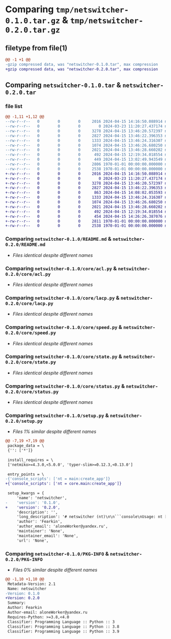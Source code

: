 # Comparing `tmp/netswitcher-0.1.0.tar.gz` & `tmp/netswitcher-0.2.0.tar.gz`

## filetype from file(1)

```diff
@@ -1 +1 @@
-gzip compressed data, was "netswitcher-0.1.0.tar", max compression
+gzip compressed data, was "netswitcher-0.2.0.tar", max compression
```

## Comparing `netswitcher-0.1.0.tar` & `netswitcher-0.2.0.tar`

### file list

```diff
@@ -1,11 +1,12 @@
--rw-r--r--   0        0        0     2016 2024-04-15 14:16:50.088914 netswitcher-0.1.0/README.md
--rw-r--r--   0        0        0        0 2024-03-23 11:20:27.437174 netswitcher-0.1.0/core/__init__.py
--rw-r--r--   0        0        0     3278 2024-04-15 13:46:20.572397 netswitcher-0.1.0/core/acl.py
--rw-r--r--   0        0        0     2827 2024-04-15 13:46:22.396353 netswitcher-0.1.0/core/lacp.py
--rw-r--r--   0        0        0     1333 2024-04-15 13:46:24.316307 netswitcher-0.1.0/core/speed.py
--rw-r--r--   0        0        0     1074 2024-04-15 13:46:26.680250 netswitcher-0.1.0/core/state.py
--rw-r--r--   0        0        0     2021 2024-04-15 13:46:28.660202 netswitcher-0.1.0/core/status.py
--rw-r--r--   0        0        0      492 2024-04-15 12:19:34.018554 netswitcher-0.1.0/core/utils.py
--rw-r--r--   0        0        0      449 2024-04-15 13:02:49.943549 netswitcher-0.1.0/pyproject.toml
--rw-r--r--   0        0        0     2806 1970-01-01 00:00:00.000000 netswitcher-0.1.0/setup.py
--rw-r--r--   0        0        0     2538 1970-01-01 00:00:00.000000 netswitcher-0.1.0/PKG-INFO
+-rw-r--r--   0        0        0     2016 2024-04-15 14:16:50.088914 netswitcher-0.2.0/README.md
+-rw-r--r--   0        0        0        0 2024-03-23 11:20:27.437174 netswitcher-0.2.0/core/__init__.py
+-rw-r--r--   0        0        0     3278 2024-04-15 13:46:20.572397 netswitcher-0.2.0/core/acl.py
+-rw-r--r--   0        0        0     2827 2024-04-15 13:46:22.396353 netswitcher-0.2.0/core/lacp.py
+-rw-r--r--   0        0        0      863 2024-04-15 14:08:02.053593 netswitcher-0.2.0/core/main.py
+-rw-r--r--   0        0        0     1333 2024-04-15 13:46:24.316307 netswitcher-0.2.0/core/speed.py
+-rw-r--r--   0        0        0     1074 2024-04-15 13:46:26.680250 netswitcher-0.2.0/core/state.py
+-rw-r--r--   0        0        0     2021 2024-04-15 13:46:28.660202 netswitcher-0.2.0/core/status.py
+-rw-r--r--   0        0        0      492 2024-04-15 12:19:34.018554 netswitcher-0.2.0/core/utils.py
+-rw-r--r--   0        0        0      454 2024-04-15 14:26:26.387076 netswitcher-0.2.0/pyproject.toml
+-rw-r--r--   0        0        0     2811 1970-01-01 00:00:00.000000 netswitcher-0.2.0/setup.py
+-rw-r--r--   0        0        0     2538 1970-01-01 00:00:00.000000 netswitcher-0.2.0/PKG-INFO
```

### Comparing `netswitcher-0.1.0/README.md` & `netswitcher-0.2.0/README.md`

 * *Files identical despite different names*

### Comparing `netswitcher-0.1.0/core/acl.py` & `netswitcher-0.2.0/core/acl.py`

 * *Files identical despite different names*

### Comparing `netswitcher-0.1.0/core/lacp.py` & `netswitcher-0.2.0/core/lacp.py`

 * *Files identical despite different names*

### Comparing `netswitcher-0.1.0/core/speed.py` & `netswitcher-0.2.0/core/speed.py`

 * *Files identical despite different names*

### Comparing `netswitcher-0.1.0/core/state.py` & `netswitcher-0.2.0/core/state.py`

 * *Files identical despite different names*

### Comparing `netswitcher-0.1.0/core/status.py` & `netswitcher-0.2.0/core/status.py`

 * *Files identical despite different names*

### Comparing `netswitcher-0.1.0/setup.py` & `netswitcher-0.2.0/setup.py`

 * *Files 1% similar despite different names*

```diff
@@ -7,19 +7,19 @@
 package_data = \
 {'': ['*']}
 
 install_requires = \
 ['netmiko>=4.3.0,<5.0.0', 'typer-slim>=0.12.3,<0.13.0']
 
 entry_points = \
-{'console_scripts': ['nt = main:create_app']}
+{'console_scripts': ['nt = core.main:create_app']}
 
 setup_kwargs = {
     'name': 'netswitcher',
-    'version': '0.1.0',
+    'version': '0.2.0',
     'description': '',
     'long_description': '# netswitcher (nt)\n\n```console\nUsage: nt [OPTIONS] COMMAND [ARGS]...\n\nOptions:\n  --install-completion [bash|zsh|fish|powershell|pwsh]\n                                  Install completion for the specified shell.\n  --show-completion [bash|zsh|fish|powershell|pwsh]\n                                  Show completion for the specified shell, to\n                                  copy it or customize the installation.\n  --help                          Show this message and exit.\n\nCommands:\n  acl\n  lacp\n  speed\n  state\n  status\n```\n\n## Installation\n```console\npip install nt\n```\n\nor\n\n```console\ngit clone https://github.com/Fearkin/netswitcher/tree/master\n\npoetry install\n```\n## Usage:\n**`nt acl` [action]** - команда для работы с ACL\n\nName of interface should be ge-(0-9)/(0-9)/(0-9)\n\n- add     *ACL_name* *interface_name* - Adds ACL rule with given name to interface\n\n- create  *name* IP - Creates ACL rule with given name\n\n- delete  *name* IP - Deletes IP from ACL with given name\n\n- find    *name* - Shows ACL with given name\n\n- prune   *name* - Deletes ACL rule with given name\n\n- remove  *ACL_name* *interface_name* - Removes ACL rule with given name from interface\n\n\n**`nt status` [action]** - команда для проверки интерфейсов\n\n- int   *name* - Shows current state of interface\n\n- lacp  *name* - Shows active LACP with given name and all created LACP\n\n- show  *name* OR show --mac *MAC* - Shows current configuration of interface\n\n\n**`nt speed` [action]** - команда для изменения скорости\n\n- desc  *name* *description* - Set description for interface\n\n- set   *name* *speed* (10m|100m|1g) - Set speed for interface\n\n**`nt lacp` [action]** - команда для работы с LACP\n\n\n- create  *port (0-9)* *description* *interface1* *interface2* - Creates LACP\n\n- delete  *port (0-9)* - Deletes LACP\n\n- remove  *name* - Removes interface from LACP\n\n**`nt state` on/off *name*** - включить/выключить интерфейс\n',
     'author': 'Fearkin',
     'author_email': 'aloneWorker@yandex.ru',
     'maintainer': 'None',
     'maintainer_email': 'None',
     'url': 'None',
```

### Comparing `netswitcher-0.1.0/PKG-INFO` & `netswitcher-0.2.0/PKG-INFO`

 * *Files 0% similar despite different names*

```diff
@@ -1,10 +1,10 @@
 Metadata-Version: 2.1
 Name: netswitcher
-Version: 0.1.0
+Version: 0.2.0
 Summary: 
 Author: Fearkin
 Author-email: aloneWorker@yandex.ru
 Requires-Python: >=3.8,<4.0
 Classifier: Programming Language :: Python :: 3
 Classifier: Programming Language :: Python :: 3.8
 Classifier: Programming Language :: Python :: 3.9
```

